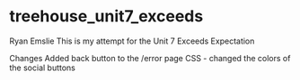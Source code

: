 # treehouse_unit7_exceeds

Ryan Emslie
This is my attempt for the Unit 7 Exceeds Expectation


Changes
  Added back button to the /error page
  CSS - changed the colors of the social buttons





